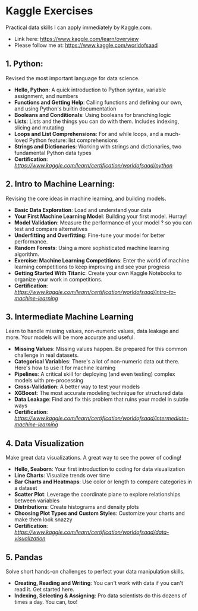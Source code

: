 # Kaggle Exercises
 Practical data skills I can apply immediately by Kaggle.com.
 - Link here: https://www.kaggle.com/learn/overview
 - Please follow me at: https://www.kaggle.com/worldofsaad
 
 ## 1. Python:
 Revised the most important language for data science.
- **Hello, Python**: A quick introduction to Python syntax, variable assignment, and numbers
- **Functions and Getting Help**: Calling functions and defining our own, and using Python's builtin documentation
- **Booleans and Conditionals**: Using booleans for branching logic
- **Lists**: Lists and the things you can do with them. Includes indexing, slicing and mutating
- **Loops and List Comprehensions**: For and while loops, and a much-loved Python feature: list comprehensions
- **Strings and Dictionaries**: Working with strings and dictionaries, two fundamental Python data types
- **Certification**: *https://www.kaggle.com/learn/certification/worldofsaad/python*


## 2. Intro to Machine Learning:
Revising the core ideas in machine learning, and building models.
- **Basic Data Exploration**: Load and understand your data
- **Your First Machine Learning Model**: Building your first model. Hurray!
- **Model Validation**: Measure the performance of your model ? so you can test and compare alternatives
- **Underfitting and Overfitting**: Fine-tune your model for better performance.
- **Random Forests**: Using a more sophisticated machine learning algorithm.
- **Exercise: Machine Learning Competitions**: Enter the world of machine learning competitions to keep improving and see your progress
- **Getting Started With Titanic**: Create your own Kaggle Notebooks to organize your work in competitions.
- **Certification**: *https://www.kaggle.com/learn/certification/worldofsaad/intro-to-machine-learning*


## 3. Intermediate Machine Learning
Learn to handle missing values, non-numeric values, data leakage and more. Your models will be more accurate and useful.
- **Missing Values**: Missing values happen. Be prepared for this common challenge in real datasets.
- **Categorical Variables**: There's a lot of non-numeric data out there. Here's how to use it for machine learning
- **Pipelines**: A critical skill for deploying (and even testing) complex models with pre-processing
- **Cross-Validation**: A better way to test your models
- **XGBoost**: The most accurate modeling technique for structured data
- **Data Leakage**: Find and fix this problem that ruins your model in subtle ways
- **Certification**: *https://www.kaggle.com/learn/certification/worldofsaad/intermediate-machine-learning*


## 4. Data Visualization
Make great data visualizations. A great way to see the power of coding!
- **Hello, Seaborn**: Your first introduction to coding for data visualization
- **Line Charts**: Visualize trends over time
- **Bar Charts and Heatmaps**: Use color or length to compare categories in a dataset
- **Scatter Plot**: Leverage the coordinate plane to explore relationships between variables
- **Distributions**: Create histograms and density plots
- **Choosing Plot Types and Custom Styles**: Customize your charts and make them look snazzy
- **Certification**: *https://www.kaggle.com/learn/certification/worldofsaad/data-visualization*


## 5. Pandas
Solve short hands-on challenges to perfect your data manipulation skills.
- **Creating, Reading and Writing**: You can't work with data if you can't read it. Get started here.
- **Indexing, Selecting & Assigning**: Pro data scientists do this dozens of times a day. You can, too!

















 
 
 
